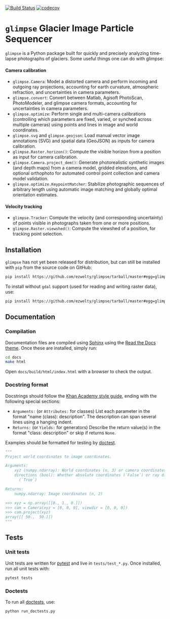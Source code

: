 [![Build Status](https://travis-ci.com/ezwelty/glimpse.svg?branch=master)](https://travis-ci.com/ezwelty/glimpse)
[![codecov](https://codecov.io/gh/ezwelty/glimpse/branch/master/graph/badge.svg)](https://codecov.io/gh/ezwelty/glimpse)

# `glimpse` Glacier Image Particle Sequencer

`glimpse` is a Python package built for quickly and precisely analyzing time-lapse photographs of glaciers. Some useful things one can do with glimpse:

#### Camera calibration

  - `glimpse.Camera`: Model a distorted camera and perform incoming and outgoing ray projections, accounting for earth curvature, atmospheric refraction, and uncertainties in camera parameters.
  - `glimpse.convert`: Convert between Matlab, Agisoft PhotoScan, PhotoModeler, and glimpse camera formats, accounting for uncertainties in camera parameters.
  - `glimpse.optimize`: Perform single and multi-camera calibrations (controlling which parameters are fixed, varied, or synched across multiple cameras) using points and lines in image and world coordinates.
  - `glimpse.svg` and `glimpse.geojson`: Load manual vector image annotations (SVG) and spatial data (GeoJSON) as inputs for camera calibration.
  - `glimpse.Raster.horizon()`: Compute the visible horizon from a position as input for camera calibration.
  - `glimpse.Camera.project_dem()`: Generate photorealistic synthetic images (and depth maps) from a camera model, gridded elevations, and optional orthophoto for automated control point collection and camera model validation.
  - `glimpse.optimize.KeypointMatcher`: Stabilize photographic sequences of arbitrary length using automatic image matching and globally optimal orientation estimates.

#### Velocity tracking

  - `glimpse.Tracker`: Compute the velocity (and corresponding uncertainty) of points visible in photographs taken from one or more positions.
  - `glimpse.Raster.viewshed()`: Compute the viewshed of a position, for tracking point selection.


## Installation

`glimpse` has not yet been released for distribution, but can still be installed with `pip` from the source code on GitHub:

```bash
pip install https://github.com/ezwelty/glimpse/tarball/master#egg=glimpse[io]
```

To install without `gdal` support (used for reading and writing raster data), use:

```bash
pip install https://github.com/ezwelty/glimpse/tarball/master#egg=glimpse
```

## Documentation

### Compilation

Documentation files are compiled using [Sphinx](http://www.sphinx-doc.org/en/master/usage/installation.html) using the [Read the Docs theme](https://sphinx-rtd-theme.readthedocs.io/en/latest/). Once these are installed, simply run:

```bash
cd docs
make html
```

Open `docs/build/html/index.html` with a browser to check the output.

### Docstring format

Docstrings should follow the [Khan Academy style guide](https://github.com/Khan/style-guides/blob/master/style/python.md#docstrings), ending with the following special sections:

- `Arguments:` (or `Attributes:` for classes) List each parameter in the format "name (class): description". The description can span several lines using a hanging indent.
- `Returns:` (or `Yields:` for generators) Describe the return value(s) in the format "class: description" or skip if returns `None`.

Examples should be formatted for testing by [doctest](https://docs.pytest.org).

```python
"""
Project world coordinates to image coordinates.

Arguments:
    xyz (numpy.ndarray): World coordinates (n, 3) or camera coordinates (n, 2)
    directions (bool): Whether absolute coordinates (`False`) or ray directions
      (`True`)

Returns:
    numpy.ndarray: Image coordinates (n, 2)

>>> xyz = np.array([[0., 1., 0.]])
>>> cam = Camera(xyz = [0, 0, 0], viewdir = [0, 0, 0])
>>> cam.project(xyz)
array([[ 50.,  50.]])
"""
```

## Tests

### Unit tests

Unit tests are written for [pytest](https://docs.pytest.org/en/latest/getting-started.html) and live in `tests/test_*.py`. Once installed, run all unit tests with:

```bash
pytest tests
```

### Doctests

To run all [doctests](https://docs.python.org/3/library/doctest.html), use:

```bash
python run_doctests.py
```
